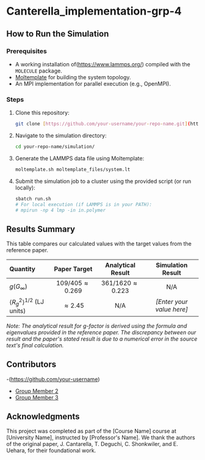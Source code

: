 # Canterella_implementation-grp-4
## How to Run the Simulation

### Prerequisites
- A working installation of(https://www.lammps.org/) compiled with the `MOLECULE` package.
- [Moltemplate](https://www.moltemplate.org/) for building the system topology.
- An MPI implementation for parallel execution (e.g., OpenMPI).

### Steps
1.  Clone this repository:
    ```bash
    git clone [https://github.com/your-username/your-repo-name.git](https://github.com/your-username/your-repo-name.git)
    ```
2.  Navigate to the simulation directory:
    ```bash
    cd your-repo-name/simulation/
    ```
3.  Generate the LAMMPS data file using Moltemplate:
    ```bash
    moltemplate.sh moltemplate_files/system.lt
    ```
4.  Submit the simulation job to a cluster using the provided script (or run locally):
    ```bash
    sbatch run.sh
    # For local execution (if LAMMPS is in your PATH):
    # mpirun -np 4 lmp -in in.polymer
    ```

## Results Summary

This table compares our calculated values with the target values from the reference paper.

| Quantity | Paper Target | Analytical Result | Simulation Result |
| :--- | :---: | :---: | :---: |
| $g(G_\infty)$ | $109/405 \approx 0.269$ | $361/1620 \approx 0.223$ | N/A |
| $\langle R_g^2 \rangle^{1/2}$ (LJ units) | $\approx 2.45$ | N/A | *[Enter your value here]* |

*Note: The analytical result for g-factor is derived using the formula and eigenvalues provided in the reference paper. The discrepancy between our result and the paper's stated result is due to a numerical error in the source text's final calculation.*

## Contributors
-(https://github.com/your-username)
- [Group Member 2](https://github.com/username2)
- [Group Member 3](https://github.com/username3)

## Acknowledgments
This project was completed as part of the [Course Name] course at [University Name], instructed by [Professor's Name]. We thank the authors of the original paper, J. Cantarella, T. Deguchi, C. Shonkwiler, and E. Uehara, for their foundational work.